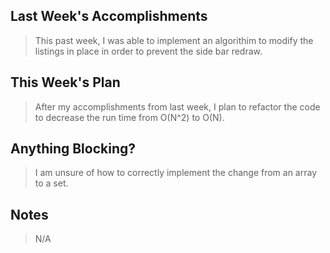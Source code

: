 ## Last Week's Accomplishments
> This past week, I was able to implement an algorithim to modify the listings
> in place in order to prevent the side bar redraw.

## This Week's Plan
> After my accomplishments from last week, I plan to refactor the code to 
> decrease the run time from O(N^2) to O(N).

## Anything Blocking?

> I am unsure of how to correctly implement the change from an array to a set.

## Notes

> N/A
